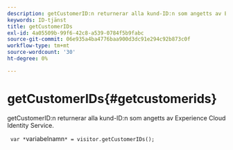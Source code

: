 ```yaml
---
description: getCustomerID:n returnerar alla kund-ID:n som angetts av Experience Cloud Identity Service.
keywords: ID-tjänst
title: getCustomerIDs
exl-id: 4a05509b-99f6-42c8-a539-0784f5b9fabc
source-git-commit: 06e935a4ba4776baa900d3dc91e294c92b873c0f
workflow-type: tm+mt
source-wordcount: '30'
ht-degree: 0%

---
```


# getCustomerIDs{#getcustomerids}

getCustomerID:n returnerar alla kund-ID:n som angetts av Experience Cloud Identity Service.

<!--
Is there anything else we can say about this??
-->

` var *`variabelnamn`* = visitor.getCustomerIDs();`
